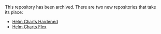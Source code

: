 This repository has been archived. There are two new repositories that take its place:

* [Helm Charts Hardened](https://github.com/spiffe/helm-charts-hardened)
* [Helm Charts Flex](https://github.com/spiffe/helm-charts-flex)
